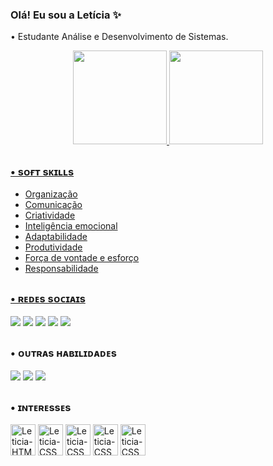 
### Olá! Eu sou a Letícia ✨
 • Estudante Análise e Desenvolvimento de Sistemas. 

<div align="center">
  <a href="https://github.com/leticiazooe">
  <img height="150em" src="https://github-readme-stats.vercel.app/api?username=leticiazooe&show_icons=true&theme=bear&include_all_commits=true&count_private=true"/>
  <img height="150em" src="https://github-readme-stats.vercel.app/api/top-langs/?username=leticiazooe&layout=compact&langs_count=7&theme=bear"/>
</div>
  
  ##
  
  
 
 ### • sᴏғᴛ sᴋɪʟʟs
 - Organização           
 - Comunicação
 - Criatividade
 - Inteligência emocional
 - Adaptabilidade
 - Produtividade
 - Força de vontade e esforço 
 - Responsabilidade
 
 ##
  
### • ʀᴇᴅᴇs sᴏᴄɪᴀɪs
<a href="https://instagram.com/leticiazooe" target="_blank"><img src="https://img.shields.io/badge/-Instagram-%23E4405F?style=for-the-badge&logo=instagram&logoColor=white" target="_blank"></a>
  <a href = "mailto:leticiazooe@gmail.com"><img src="https://img.shields.io/badge/-Gmail-%23333?style=for-the-badge&logo=gmail&logoColor=white" target="_blank"></a>
  <a href="https://www.linkedin.com/in/leticiazooe/" target="_blank"><img src="https://img.shields.io/badge/-LinkedIn-%230077B5?style=for-the-badge&logo=linkedin&logoColor=white" target="_blank"></a> 
  <a href="https://steamcommunity.com/id/leticiazooe" target="_blank"><img src="https://img.shields.io/badge/Steam-000000?style=for-the-badge&logo=steam&logoColor=white" target="_blank"></a> 
  <a href="https://www.duolingo.com/profile/Leticiazooe" target="_blank"><img src="https://img.shields.io/badge/Duolingo-58CC02?style=for-the-badge&logo=Duolingo&logoColor=white" target="_blank"></a> 

  ##
  
### • ᴏᴜᴛʀᴀs ʜᴀʙɪʟɪᴅᴀᴅᴇs
<a target="_blank"><img src="https://img.shields.io/badge/Microsoft_Excel-217346?style=for-the-badge&logo=microsoft-excel&logoColor=white"></a>
  <a target="_blank"><img src="https://img.shields.io/badge/Microsoft_PowerPoint-B7472A?style=for-the-badge&logo=microsoft-powerpoint&logoColor=white"></a>
  <a target="_blank"><img src="https://img.shields.io/badge/Microsoft_Word-2B579A?style=for-the-badge&logo=microsoft-word&logoColor=white"></a>
  
 
 ##
 ### • ɪɴᴛᴇʀᴇssᴇs
  <img align="center" alt="Leticia-HTML" height="50" width="40" src="https://cdn.jsdelivr.net/gh/devicons/devicon/icons/mysql/mysql-original-wordmark.svg"/> <img align="center" alt="Leticia-CSS" height="50" width="40" src="https://cdn.jsdelivr.net/gh/devicons/devicon/icons/oracle/oracle-original.svg" /> <img align="center" alt="Leticia-CSS" height="50" width="40" src="https://cdn.jsdelivr.net/gh/devicons/devicon/icons/python/python-original-wordmark.svg" /> <img align="center" alt="Leticia-CSS" height="50" width="40" src="https://cdn.jsdelivr.net/gh/devicons/devicon/icons/kotlin/kotlin-original.svg" /> <img align="center" alt="Leticia-CSS" height="50" width="40" src="https://cdn.jsdelivr.net/gh/devicons/devicon/icons/php/php-original.svg" />

 

 
 
          
